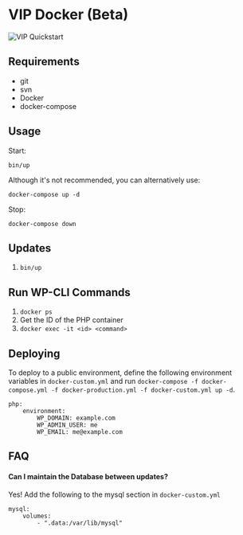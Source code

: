 # VIP Docker (Beta)

![VIP Quickstart](http://vip.wordpress.com/wp-content/themes/a8c/wpcomvip3/img/illustrations/developmenttools-03.svg)

## Requirements

* git
* svn
* Docker
* docker-compose

## Usage

Start:

```
bin/up
```

Although it's not recommended, you can alternatively use:

```
docker-compose up -d
```

Stop:

```
docker-compose down
```

## Updates

1. `bin/up`

## Run WP-CLI Commands

1. `docker ps`
1. Get the ID of the PHP container
1. `docker exec -it <id> <command>`

## Deploying

To deploy to a public environment, define the following environment
variables in `docker-custom.yml` and run `docker-compose -f docker-compose.yml -f docker-production.yml -f docker-custom.yml up -d`.

```
php:
    environment:
        WP_DOMAIN: example.com
        WP_ADMIN_USER: me
        WP_EMAIL: me@example.com
```

## FAQ

#### Can I maintain the Database between updates?

Yes! Add the following to the mysql section in `docker-custom.yml`

```
mysql:
	volumes:
		- ".data:/var/lib/mysql"
```
